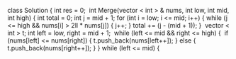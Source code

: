 class Solution {
int res = 0;
​
int Merge(vector < int > & nums, int low, int mid, int high) {
int total = 0;
int j = mid + 1;
for (int i = low; i <= mid; i++) {
while (j <= high && nums[i] > 2ll  * nums[j]) {
j++;
}
total += (j - (mid + 1));
}
​
vector < int > t;
int left = low, right = mid + 1;
​
while (left <= mid && right <= high) {
​
if (nums[left] <= nums[right]) {
t.push_back(nums[left++]);
} else {
t.push_back(nums[right++]);
}
}
​
while (left <= mid) {